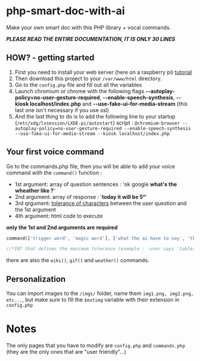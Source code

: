 # php-smart-doc-with-ai
Make your own smart doc with this PHP library + vocal commands.

___PLEASE READ THE ENTIRE DOCUMENTATION, IT IS ONLY 30 LINES___

## HOW? - getting started

1. First you need to install your web server (here on a raspberry pi) [tutorial](https://howtoraspberrypi.com/how-to-install-web-server-raspberry-pi-lamp/)
2. Then download this project to your ``/var/www/html`` directory.
3. Go to the ``config.php`` file and fill out all the variables
4. Launch chromium or chrome with the following flags __--autoplay-policy=no-user-gesture-required__, __--enable-speech-synthesis__, __--kiosk localhost/index.php__ and __--use-fake-ui-for-media-stream__ (this last one isn't necessary if you use ssl) 
5. And the last thing to do is to add the following line to your startup (``/etc/xdg/lxsession/LXDE-pi/autostart``) script : ``@chromium-browser --autoplay-policy=no-user-gesture-required --enable-speech-synthesis --use-fake-ui-for-media-stream --kiosk localhost/index.php``

## Your first voice command

Go to the commands.php file, then you will be able to add your voice command with the ``command()`` function :
* 1st argument: array of question sentences : 'ok google __what's the wheather like ?__'
* 2nd argument: array of response : '__today it will be 5°__'
* 3rd qrgument: [tolerance of characters](https://www.php.net/manual/fr/function.levenshtein.php) between the user question and the 1st argument
* 4th argument: html code to execute

**only the 1st and 2nd arguments are required**
```php
command(['trigger word', 'magic word'], ['what the ai have to say', 'the ai must say'], 2*, 'html code to execute');

//*INT that defines the maximum tolerance (exemple : -user says 'tables' -word registered is 'table' => the tolerance must be 1)

```

there are also the ``wiki()``, ``gif()`` and ``weather()`` commands.


## Personalization

You can import images to the ``/imgs/`` folder, name them ``img1.png, img2.png, etc...``, but make sure to fill the ``$extimg`` variable with their extension in ``config.php``


# Notes

The only pages that you have to modify are ``config.php`` and ``commands.php`` (they are the only ones that are "user friendly"...)
